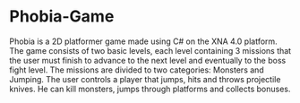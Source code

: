 Phobia-Game
===========

Phobia is a 2D platformer  game made using C# on the XNA 4.0 platform. The game consists of two basic levels, each level containing 3 missions that the user must finish to advance to the next level and eventually to the boss fight level. The missions are divided to two categories:  Monsters and Jumping. The user controls a player that jumps, hits and throws projectile knives. He can kill monsters, jumps through platforms and collects bonuses.
